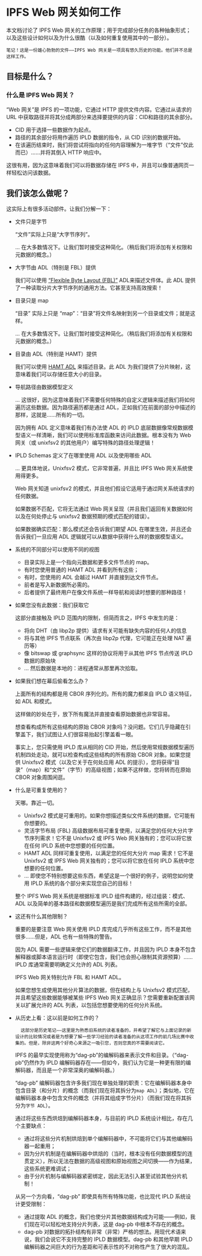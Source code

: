 # IPFS Web 网关如何工作
本文档讨论了 IPFS Web 网关的工作原理；用于完成部分任务的各种抽象形式；以及这些设计如何以及为什么很酷（以及如何重复使用其中的一部分）。

	笔记！这是一份雄心勃勃的文件——IPFS Web 网关是一项具有悠久历史的功能。他们并不总是这样工作。
## 目标是什么？
### 什么是 IPFS Web 网关？
“Web 网关”是 IPFS 的一项功能，它通过 HTTP 提供文件内容。它通过从请求的 URL 中获取路径并将其分成两部分来选择要提供的内容：CID和路径的其余部分。

- CID 用于选择一些数据作为起点。
- 路径的其余部分将用作遍历 IPLD 数据的指令，从 CID 识别的数据开始。
- 在该遍历结束时，我们将尝试将指向的任何内容理解为一堆字节（“文件”仅此而已）......并将其倒入 HTTP 响应中。

这很有用，因为这意味着我们可以将数据存储在 IPFS 中，并且可以像普通网页一样轻松访问该数据。
## 我们该怎么做呢？
这实际上有很多活动部件。让我们分解一下：

- 文件只是字节

	“文件”实际上只是“大字节序列”。

	... 在大多数情况下。让我们暂时接受这种简化。（稍后我们将添加有关权限和元数据的概念。）
- 大字节由 ADL（特别是 FBL）提供

	我们可以使用 [“Flexible Byte Layout (FBL)”](https://ipld.io/specs/advanced-data-layouts/fbl/) ADL来描述文件体。此 ADL 提供了一种读取分片大字节序列的通用方法。它甚至支持高效搜索！
- 目录只是 map

	“目录” 实际上只是 “map”：“目录”将文件名映射到另一个目录或文件；就是这样。

	... 在大多数情况下。让我们暂时接受这种简化。（稍后我们将添加有关权限和元数据的概念。）
- 目录由 ADL（特别是 HAMT）提供

	我们可以使用 [HAMT ADL](https://ipld.io/specs/advanced-data-layouts/hamt/) 来描述目录。此 ADL 为我们提供了分片映射，这意味着我们可以存储任意大小的目录。
- 导航路径由数据模型定义

	... 这很好，因为这意味着我们不需要任何特殊的自定义逻辑来描述我们将如何遍历这些数据。因为路径遍历都是通过 ADL，正如我们在前面的部分中描述的那样，这就是……所有的一切。

	因为拥有 ADL 定义意味着我们有办法使 ADL 的  IPLD  底层数据像常规数据模型语义一样清晰，我们可以使用标准库函数来访问此数据。根本没有为 Web 网关（或 unixfsv2 的其他用户）编写特殊的路径处理逻辑！

- IPLD Schemas 定义了在哪里使用 ADL 以及使用哪些 ADL

	... 更具体地说，Unixfsv2 模式，它非常普遍，并且比 IPFS Web 网关系统使用得更多。

	Web 网关知道 unixfsv2 的模式，并且他们假设它适用于通过网关系统请求的任何数据。

	如果数据不匹配，它将无法通过 Web 网关呈现（并且我们返回有关数据如何以及在何处停止与 unixfsv2 数据预期的模式匹配的错误）。

	如果数据确实匹配：那么模式还会告诉我们期望 ADL 在哪里生效，并且还会告诉我们一旦应用 ADL 逻辑就可以从数据中获得什么样的数据模型语义。
- 系统的不同部分可以使用不同的视图
	- 目录实际上是一个指向元数据和更多文件节点的 map。
	- 有时您使用普通的 HAMT ADL 并看到所有这些；
	- 有时，您使用的 ADL 会越过 HAMT 并直接到达文件节点。
	- 前者是写入新数据所必需的。
	- 后者提供了最终用户在像文件系统一样导航和阅读时想要的那种路径！
- 如果您没有此数据：我们获取它

	这部分直接触及 IPLD 范围内的限制，但简而言之，IPFS 中发生的是：

	- 将向 DHT（由 libp2p 提供）请求有关可能有缺失内容的任何人的信息
	- 将与其他 IPFS 节点联系（再次由 libp2p 代理，它可能正在处理 NAT 遍历等）
	- 像 bitswap 或 graphsync 这样的协议将用于从其他 IPFS 节点传送 IPLD 数据的原始块
	- ... 然后数据是本地的：进程通常从那里再次拾取。
- 如果我们想在幕后偷看怎么办？

	上面所有的结构都是用 CBOR 序列化的。所有的魔力都来自 IPLD 语义特征，如 ADL 和模式。

	这样做的妙处在于，放下所有魔法并直接查看原始数据也非常容易。

	想查看构成所有这些结构的原始 CBOR 对象吗？没问题。它们几乎隐藏在引擎盖下，我们试图让人们很容易抬起引擎盖看一眼。

	事实上，您只需使用 IPLD 库从相同的 CID 开始，然后使用常规数据模型遍历机制四处走动，就可以检查构成这些结构的所有原始 CBOR 对象。如果您提供 Unixfsv2 模式（以及它关于在何处应用 ADL 的提示），您将获得“目录”（map）和“文件”（字节）的高级视图；如果不这样做，您将转而在原始 CBOR 对象周围闲逛。
- 什么是可重复使用的？

	天哪。靠近一切。
	
	- Unixfsv2 模式是可重用的。如果你想描述类似文件系统的数据，它可能有你想要的。
	- 灵活字节布局 (FBL) 高级数据布局可重复使用，以满足您的任何大分片字节序列需求！它不是 Unixfsv2 或 IPFS Web 网关独有的；您可以将它放在任何 IPLD 系统中您想要的任何位置。
	- HAMT ADL 同样可重复使用，以满足您的任何大分片 map 需求！它不是 Unixfsv2 或 IPFS Web 网关独有的；您可以将它放在任何 IPLD 系统中您想要的任何位置。
	- ... 即使您不特别想要这些东西，希望这是一个很好的例子，说明您如何使用 IPLD 系统的各个部分来实现您自己的目标！

	整个 IPFS Web 网关系统是根据标准 IPLD 组件构建的，经过组装：模式、ADL 以及简单的基本路径和数据模型遍历是我们完成所有这些所需的全部。
- 这还有什么其他限制？

	重要的是要注意 Web 网关使用 IPLD 库完成几乎所有这些工作，而不是其他很多……但是，ADL 也有一些特殊的警告。

	因为 ADL 需要一些逻辑来使它们的数据翻译工作，并且因为 IPLD 本身不包含解释器或脚本语言运行时（即使它包含，我们也会担心限制其资源预算）...... IPLD 库通常需要明确定义允许的 ADL 列表。

	IPFS Web 网关特别允许 FBL 和 HAMT ADL。

	如果您想生成使用其他分片算法的数据，但在结构上与 Unixfsv2 模式匹配，并且希望这些数据能够被某些 IPFS Web 网关正确显示？您需要重新配置该网关以扩展允许的 ADL 列表，以包括您想要使用的任何分片系统。
- 从历史上看：这以前是如何工作的？

		这部分是历史笔记——这里是为熟悉旧系统的读者准备的，并希望了解它与上面记录的新设计的比较情况或者是为想要了解一些学习经验的读者准备的从这项工作的前几场比赛中收集的。但是，除非这两个好奇心来源之一吸引您，否则您真的不需要阅读它。
	IPFS 的最早实现使用称为“dag-pb”的编解码器来表示文件和目录。（“dag-pb”仍然作为 IPLD 编解码器存在——但如今，我们认为它是一种更有限的编解码器，而且是一个非常深奥的编解码器。）

	“dag-pb” 编解码器包含许多我们现在单独处理的职责：它在编解码器本身中包含目录（和分片）的概念（而我们现在将其拆分为`map ADL`）；类似地，它在编解码器本身中包含文件的概念（并将其组成字节分片）（而我们现在将其拆分为`字节 ADL`）。

	通过将这些东西烘焙到编解码器本身，与目前的 IPLD 系统设计相比，存在几个主要缺点：

	- 通过将这些分片机制烘焙到单个编解码器中，不可能将它们与其他编解码器一起重用；
	- 因为分片机制是在编解码器中烘焙的（当时，根本没有任何数据模型的连贯定义），所以无法在数据的高级视图和原始视图之间切换——作为结果，这些系统更难调试；
	- 由于分片机制与编解码器紧密绑定，因此无法引入甚至试验其他分片机制！

	从另一个方向看，“dag-pb” 即使具有所有特殊功能，也比现代 IPLD 系统设计更受限制：

	- 通过提取 ADL 的概念，我们也使分片其他数据结构成为可能——例如，我们现在可以轻松地支持分片列表，这是 dag-pb 中根本不存在的概念。
	- dag-pb 对数据的拓扑结构有非常（非常）严格的想法。用现代术语来说，我们会说它不支持完整的 IPLD 数据模型。dag-pb 和其他早期 IPLD 编解码器之间巨大的行为差距和可表示性的不对称性产生了很大的混乱。